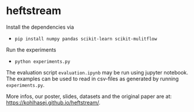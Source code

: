 # heftstream

Install the dependencies via
* `pip install numpy pandas scikit-learn scikit-mulitflow`

Run the experiments
* `python experiments.py`

The evaluation script `evaluation.ipynb` may be run using jupyter notebook. The examples can be used to read in csv-files as generated by running `experiments.py`.


More infos, our poster, slides, datasets and the original paper are at: https://kohlhasej.github.io/heftstream/.
